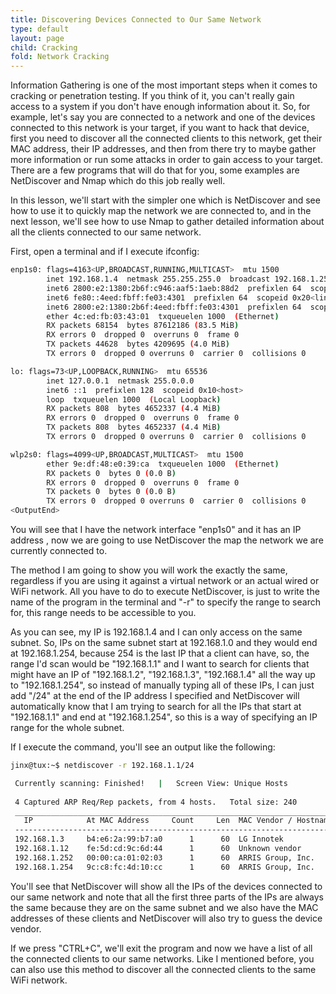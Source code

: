 ```yaml
---
title: Discovering Devices Connected to Our Same Network
type: default
layout: page
child: Cracking
fold: Network Cracking
---
```


Information Gathering is one of the most important steps when it comes to
cracking or penetration testing. If you think of it, you can't really gain
access to a system if you don't have enough information about it. So, for
example, let's say you are connected to a network and one of the devices
connected to this network is your target, if you want to hack that
device, first you need to discover all the connected clients to this
network, get their MAC address, their IP addresses, and then from there
try to maybe gather more information or run some attacks in order to gain
access to your target. There are a few programs that will do that for you,
some examples are NetDiscover and Nmap which do this job really well.

In this lesson, we'll start with the simpler one which is NetDiscover and
see how to use it to quickly map the network we are connected to, and in
the next lesson, we'll see how to use Nmap to gather detailed information
about all the clients connected to our same network.

First, open a terminal and if I execute ifconfig:

```bash
enp1s0: flags=4163<UP,BROADCAST,RUNNING,MULTICAST>  mtu 1500
        inet 192.168.1.4  netmask 255.255.255.0  broadcast 192.168.1.255
        inet6 2800:e2:1380:2b6f:c946:aaf5:1aeb:88d2  prefixlen 64  scopeid 0x0<global>
        inet6 fe80::4eed:fbff:fe03:4301  prefixlen 64  scopeid 0x20<link>
        inet6 2800:e2:1380:2b6f:4eed:fbff:fe03:4301  prefixlen 64  scopeid 0x0<global>
        ether 4c:ed:fb:03:43:01  txqueuelen 1000  (Ethernet)
        RX packets 68154  bytes 87612186 (83.5 MiB)
        RX errors 0  dropped 0  overruns 0  frame 0
        TX packets 44628  bytes 4209695 (4.0 MiB)
        TX errors 0  dropped 0 overruns 0  carrier 0  collisions 0

lo: flags=73<UP,LOOPBACK,RUNNING>  mtu 65536
        inet 127.0.0.1  netmask 255.0.0.0
        inet6 ::1  prefixlen 128  scopeid 0x10<host>
        loop  txqueuelen 1000  (Local Loopback)
        RX packets 808  bytes 4652337 (4.4 MiB)
        RX errors 0  dropped 0  overruns 0  frame 0
        TX packets 808  bytes 4652337 (4.4 MiB)
        TX errors 0  dropped 0 overruns 0  carrier 0  collisions 0

wlp2s0: flags=4099<UP,BROADCAST,MULTICAST>  mtu 1500
        ether 9e:df:48:e0:39:ca  txqueuelen 1000  (Ethernet)
        RX packets 0  bytes 0 (0.0 B)
        RX errors 0  dropped 0  overruns 0  frame 0
        TX packets 0  bytes 0 (0.0 B)
        TX errors 0  dropped 0 overruns 0  carrier 0  collisions 0
<OutputEnd>
```

You will see that I have the network interface "enp1s0" and it has an IP address
, now we are going to use NetDiscover the map the network we are currently
connected to.

The method I am going to show you will work the exactly the same, regardless if
you are using it against a virtual network or an actual wired or WiFi network.
All you have to do to execute NetDiscover, is just to write the name of the
program in the terminal and "-r" to specify the range to search for, this range
needs to be accessible to you.

As you can see, my IP is 192.168.1.4 and I can only access on the same subnet.
So, IPs on the same subnet start at 192.168.1.0 and they would end at
192.168.1.254, because 254 is the last IP that a client can have, so, the
range I'd scan would be "192.168.1.1" and I want to search for clients that
might have an IP of "192.168.1.2", "192.168.1.3", "192.168.1.4" all the
way up to "192.168.1.254", so instead of manually typing all of these IPs, I
can just add "/24" at the end of the IP address I specified and NetDiscover
will automatically know that I am trying to search for all the IPs that
start at "192.168.1.1" and end at "192.168.1.254", so this is a way of
specifying an IP range for the whole subnet.

If I execute the command, you'll see an output like the following:

```bash
jinx@tux:~$ netdiscover -r 192.168.1.1/24

 Currently scanning: Finished!   |   Screen View: Unique Hosts                 
                                                                               
 4 Captured ARP Req/Rep packets, from 4 hosts.   Total size: 240               
 _____________________________________________________________________________
   IP            At MAC Address     Count     Len  MAC Vendor / Hostname      
 -----------------------------------------------------------------------------
 192.168.1.3     b4:e6:2a:99:b7:a0      1      60  LG Innotek                  
 192.168.1.12    fe:5d:cd:9c:6d:44      1      60  Unknown vendor              
 192.168.1.252   00:00:ca:01:02:03      1      60  ARRIS Group, Inc.           
 192.168.1.254   9c:c8:fc:4d:10:cc      1      60  ARRIS Group, Inc.           
```

You'll see that NetDiscover will show all the IPs of the devices connected to
our same network and note that all the first three parts of the IPs are always
the same because they are on the same subnet and we also have the MAC
addresses of these clients and NetDiscover will also try to guess the device
vendor.

If we press "CTRL+C", we'll exit the program and now we have a list of all the
connected clients to our same networks. Like I mentioned before, you can also
use this method to discover all the connected clients to the same WiFi network.
